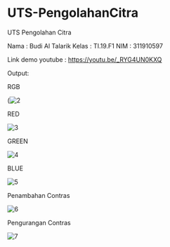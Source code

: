 # UTS-PengolahanCitra

UTS Pengolahan Citra

Nama    : Budi Al Talarik
Kelas   : TI.19.F1
NIM     : 311910597

Link demo youtube : https://youtu.be/_RYG4UN0KXQ


Output:

RGB

(![2](https://user-images.githubusercontent.com/83845486/117527795-d37f0800-aff8-11eb-80f9-e1b9703f599f.JPG)

RED

![3](https://user-images.githubusercontent.com/83845486/117527796-d37f0800-aff8-11eb-8a6f-b5adf4aa6fd1.JPG)

GREEN

![4](https://user-images.githubusercontent.com/83845486/117527797-d4179e80-aff8-11eb-9647-5b02b913c6da.JPG)

BLUE

![5](https://user-images.githubusercontent.com/83845486/117527798-d4b03500-aff8-11eb-9b02-31c0e3d38ec6.JPG)

Penambahan Contras

![6](https://user-images.githubusercontent.com/83845486/117527799-d4b03500-aff8-11eb-9ef3-04def9b1a045.JPG)

Pengurangan Contras

![7](https://user-images.githubusercontent.com/83845486/117527801-d548cb80-aff8-11eb-9c28-88d58428d36d.JPG)

